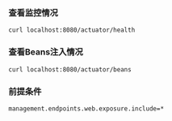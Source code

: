 ### 查看监控情况
```
curl localhost:8080/actuator/health
```

### 查看Beans注入情况
```
curl localhost:8080/actuator/beans
```

### 前提条件
```
management.endpoints.web.exposure.include=*
```